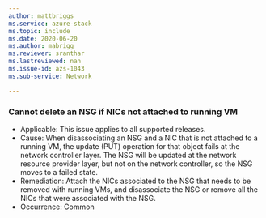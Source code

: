 ```yaml
---
author: mattbriggs
ms.service: azure-stack
ms.topic: include
ms.date: 2020-06-20
ms.author: mabrigg
ms.reviewer: sranthar
ms.lastreviewed: nan
ms.issue-id: azs-1043
ms.sub-service: Network

---
```

### Cannot delete an NSG if NICs not attached to running VM

- Applicable: This issue applies to all supported releases.
- Cause: When disassociating an NSG and a NIC that is not attached to a running VM, the update (PUT) operation for that object fails at the network controller layer. The NSG will be updated at the network resource provider layer, but not on the network controller, so the NSG moves to a failed state.
- Remediation: Attach the NICs associated to the NSG that needs to be removed with running VMs, and disassociate the NSG or remove all the NICs that were associated with the NSG.
- Occurrence: Common